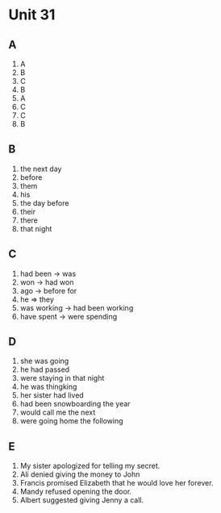 # Unit 31

## A
1. A
2. B
3. C
4. B
5. A
6. C
7. C
8. B

## B
1. the next day
2. before
3. them
4. his
5. the day before
6. their
7. there
8. that night

## C
1. had been -> was
2. won -> had won
3. ago -> before for
4. he => they
5. was working -> had been working
6. have spent -> were spending

## D
1. she was going
2. he had passed
3. were staying in that night
4. he was thingking
5. her sister had lived
6. had been snowboarding the year
6. would call me the next
7. were going home the following

## E
1. My sister apologized for telling my secret.
2. Ali denied giving the money to John
3. Francis promised Elizabeth that he would love her forever.
4. Mandy refused opening the door.
5. Albert suggested giving Jenny a call.